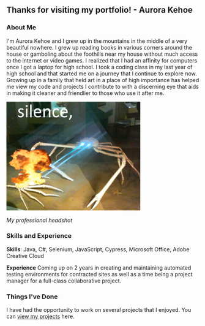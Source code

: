 ## Thanks for visiting my portfolio! - Aurora Kehoe

### About Me
I'm Aurora Kehoe and I grew up in the mountains in the middle of a very beautiful nowhere. I grew up reading books in various corners around the house or gamboling about the foothills near my house without much access to the internet or video games. I realized that I had an affinity for computers once I got a laptop for high school. I took a coding class in my last year of high school and that started me on a journey that I continue to explore now. Growing up in a family that held art in a place of high importance has helped me view my code and projects I contribute to with a discerning eye that aids in making it cleaner and friendlier to those who use it after me. 

<img width="350" alt="headshot" src="images/IMG_6431.PNG">

*My professional headshot*


### Skills and Experience
**Skills**: Java, C#, Selenium, JavaScript, Cypress, Microsoft Office, Adobe Creative Cloud


**Experience** Coming up on 2 years in creating and maintaining automated testing environments for contracted sites as well as a time being a project manager for a full-class collaborative project.

### Things I've Done
I have had the opportunity to work on several projects that I enjoyed. You can [view my projects](projects.md) here.
